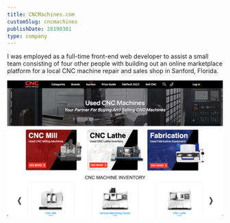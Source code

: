 ```yaml
---
title: CNCMachines.com
customSlug: cncmachines
publishDate: 20190301
type: company
---
```


I was employed as a full-time front-end web developer to assist a small team consisting of four other people with building out an online marketplace platform for a local CNC machine repair and sales shop in Sanford, Florida.

![screenshot of site I worked on](../assets/cncmachines.png)
